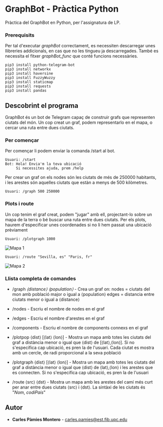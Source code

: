 # GraphBot - Pràctica Python

Pràctica del GraphBot en Python, per l'assignatura de LP.

### Prerequisits

Per tal d'executar _graphBot_ correctament, es necessiten descarregar unes llibreries addicionals, en cas que no les tingueu ja descarregades. També es necessita el fitxer _graphBot_func_ que conté funcions necessàries. 

```
pip3 install python-telegram-bot
pip3 install networkx
pip3 install haversine
pip3 install FuzzyWuzzy
pip3 install staticmap
pip3 install requests
pip3 install pandas
```

## Descobrint el programa

GraphBot és un bot de Telegram capaç de construir grafs que representen ciutats del món. Un cop creat un graf, podem representarlo en el mapa, o cercar una ruta entre dues ciutats.

### Per començar

Per començar li podem enviar la comanda /start al bot.

```
Usuari: /start
Bot: Hola! Envia'm la teva ubicació
     Si necessites ajuda, prem /help
```

Per crear un graf on els nodes són les ciutats de més de 250000 habitants, i les arestes són aquelles ciutats que estàn a menys de 500 kilòmetres.

```
Usuari: /graph 500 250000
```

### Plots i route

Un cop tenim el graf creat, podem "jugar" amb ell, projectant-lo sobre un mapa de la terra o bé buscar una ruta entre dues ciutats. Per els plots, haurem d'especificar unes coordenades si no li hem passat una ubicació prèviament

```
Usuari: /plotgraph 1000
```
![Mapa 1](https://i.imgur.com/4eDFWyW.jpg)

```
Usuari: /route "Sevilla, es" "Paris, fr"
```
![Mapa 2](https://i.imgur.com/RJMzoot.jpg)

### Llista completa de comandes
- /graph _⟨distance⟩ ⟨population⟩_  -  Crea un graf on:
nodes = ciutats del mon amb població major o igual a   ⟨population⟩
edges = distancia entre ciutats menor o igual a ⟨distance⟩

- /nodes - Escriu el nombre de nodes en el graf

- /edges - Escriu el nombre d'arestes en el graf

- /components - Escriu el nombre de components connexs en el graf

- /plotpop ⟨dist⟩ [⟨lat⟩ ⟨lon⟩] - Mostra un mapa amb totes les ciutats del graf a distància menor o igual que ⟨dist⟩ de [⟨lat⟩,⟨lon⟩]. Si no s'especifica cap ubicació, es pren la de l'usuari.  Cada ciutat es mostra amb un cercle, de radi proporcional a la seva població

- /plotgraph ⟨dist⟩ [⟨lat⟩ ⟨lon⟩] - Mostra un mapa amb totes les ciutats del graf a distància menor o igual que ⟨dist⟩ de ⟨lat⟩,⟨lon⟩ i les arestes que es connecten. Si no s'especifica cap ubicació, es pren la de l'usuari

- /route ⟨src⟩ ⟨dst⟩ - Mostra un mapa amb les arestes del camí més curt per anar entre dues ciutats ⟨src⟩ i ⟨dst⟩. La sintàxi de les ciutats és "_Nom_, _codiPaís_"




## Autor

* **Carles Pàmies Montero** - carles.pamies@est.fib.upc.edu

